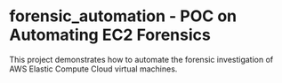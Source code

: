 # forensic_automation - POC on Automating EC2 Forensics
This project demonstrates how to automate the forensic investigation of AWS Elastic
Compute Cloud virtual machines. 
